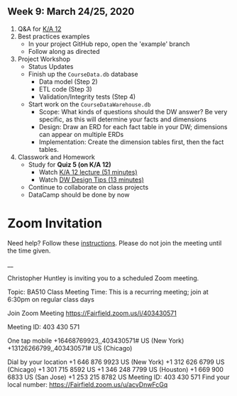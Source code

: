 ## Week 9: March 24/25, 2020

1. Q&A for [K/A 12](../Slides/L10_Data_Warehousing_and_Business_Intelligence.pdf)
2. Best practices examples
    * In your project GitHub repo, open the 'example' branch
    * Follow along as directed
3. Project Workshop 
    * Status Updates
    * Finish up the `CourseData.db` database
        * Data model (Step 2)
        * ETL code (Step 3)
        * Validation/Integrity tests (Step 4)
    * Start work on the `CourseDataWarehouse.db`
        * Scope: What kinds of questions should the DW answer? Be very specific, as this will determine your facts and dimensions
        * Design: Draw an ERD for each fact table in your DW; dimensions can appear on multiple ERDs
        * Implementation: Create the dimension tables first, then the fact tables. 
4. Classwork and Homework
    * Study for __Quiz 5 (on K/A 12)__
        * Watch [K/A 12 lecture (51 minutes)](https://www.dropbox.com/s/grucwj08b1x0m89/ba510_l10_big_data.mp4?dl=0)
        * Watch [DW Design Tips (13 minutes)](https://www.dropbox.com/s/j6mmcmwz9pcl7w0/ba510_dw_tips.mp4?dl=0)
    * Continue to collaborate on class projects
    * DataCamp should be done by now

# Zoom Invitation
Need help? Follow these [instructions](https://quip.com/rULNAVPjKQlj).
Please do not join the meeting until the time given. 

__

Christopher Huntley is inviting you to a scheduled Zoom meeting.

Topic: BA510 Class Meeting
Time: This is a recurring meeting; join at 6:30pm on regular class days

Join Zoom Meeting
https://Fairfield.zoom.us/j/403430571

Meeting ID: 403 430 571

One tap mobile
+16468769923,,403430571# US (New York)
+13126266799,,403430571# US (Chicago)

Dial by your location
        +1 646 876 9923 US (New York)
        +1 312 626 6799 US (Chicago)
        +1 301 715 8592 US
        +1 346 248 7799 US (Houston)
        +1 669 900 6833 US (San Jose)
        +1 253 215 8782 US
Meeting ID: 403 430 571
Find your local number: https://Fairfield.zoom.us/u/acvDnwFcGq



